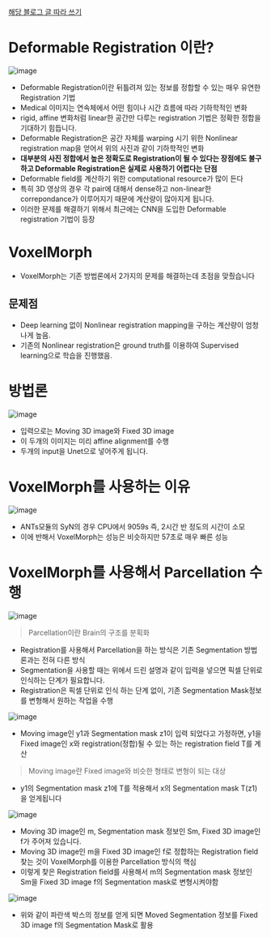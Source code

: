 [해당 블로그 글 따라 쓰기](https://pebpung.github.io/registration/2022/02/03/Registration-2.html)

# Deformable Registration 이란?

![image](https://github.com/joesiheon496/paper/assets/56191064/b3c525ec-202c-47fb-8763-4dd2ad5ebd55)

* Deformable Registration이란 뒤틀려져 있는 정보를 정합할 수 있는 매우 유연한 Registration 기법
* Medical 이미지는 연속체에서 어떤 힘이나 시간 흐름에 따라 기하학적인 변화
* rigid, affine 변화처럼 linear한 공간만 다루는 registration 기법은 정확한 정합을 기대하기 힘듭니다.
* Deformable Registration은 공간 자체를 warping 시기 위한 Nonlinear registration map을 얻어서 위의 사진과 같이 기하학적인 변화
* **대부분의 사진 정합에서 높은 정확도로 Registration이 될 수 있다는 장점에도 불구하고 Deformable Registration은 실제로 사용하기 어렵다는 단점**
* Deformable field를 계산하기 위한 computational resource가 많이 든다
* 특히 3D 영상의 경우 각 pair에 대해서 dense하고 non-linear한 correpondance가 이루어지기 때문에 계산량이 많아지게 됩니다.
* 이러한 문제를 해결하기 위해서 최근에는 CNN을 도입한 Deformable registration 기법이 등장

# VoxelMorph
* VoxelMorph는 기존 방법론에서 2가지의 문제를 해결하는데 초점을 맞췄습니다
## 문제점
  - Deep learning 없이 Nonlinear registration mapping을 구하는 계산량이 엄청나게 높음.
  - 기존의 Nonlinear registration은 ground truth를 이용하여 Supervised learning으로 학습을 진행했음.
# 방법론

![image](https://github.com/joesiheon496/paper/assets/56191064/d1b3d827-7312-44a0-9f64-a6acbf2e8387)

* 입력으로는 Moving 3D image와 Fixed 3D image
* 이 두개의 이미지는 미리 affine alignment를 수행
* 두개의 input을 Unet으로 넣어주게 됩니다.

# VoxelMorph를 사용하는 이유

![image](https://github.com/joesiheon496/paper/assets/56191064/b114b56c-cdf9-4532-a685-eeaf04f2425d)

* ANTs모듈의 SyN의 경우 CPU에서 9059s 즉, 2시간 반 정도의 시간이 소모
* 이에 반해서 VoxelMorph는 성능은 비슷하지만 57초로 매우 빠른 성능

# VoxelMorph를 사용해서 Parcellation 수행

![image](https://github.com/joesiheon496/paper/assets/56191064/db2afbdd-fdc3-4f09-86fe-0a190db1cdfc)

> Parcellation이란 Brain의 구조를 분획화
* Registration를 사용해서 Parcellation을 하는 방식은 기존 Segmentation 방법론과는 전혀 다른 방식
* Segmentation을 사용할 때는 위에서 드린 설명과 같이 입력을 넣으면 픽셀 단위로 인식하는 단계가 필요합니다. 
* Registration은 픽셀 단위로 인식 하는 단계 없이, 기존 Segmentation Mask정보를 변형해서 원하는 작업을 수행

![image](https://github.com/joesiheon496/paper/assets/56191064/bc65947f-13be-4ca2-a2a4-eb676711bcf4)

* Moving image인 y1과 Segmentation mask z1이 입력 되었다고 가정하면, y1을 Fixed image인 x와 registration(정합)될 수 있는 하는 registration field T를 계산
> Moving image란 Fixed image와 비슷한 형태로 변형이 되는 대상
* y1의 Segmentation mask z1에 T를 적용해서 x의 Segmentation mask T(z1)을 얻게됩니다

![image](https://github.com/joesiheon496/paper/assets/56191064/eff32666-ca04-4924-a5ac-79b793bd3c92)

* Moving 3D image인 m, Segmentation mask 정보인 Sm, Fixed 3D image인 f가 주어져 있습니다.
* Moving 3D image인 m을 Fixed 3D image인 f로 정합하는 Registration field 찾는 것이 VoxelMorph를 이용한 Parcellation 방식의 핵심
* 이렇게 찾은 Registration field를 사용해서 m의 Segmentation mask 정보인 Sm을 Fixed 3D image f의 Segmentation mask로 변형시켜야함

![image](https://github.com/joesiheon496/paper/assets/56191064/b7bf5bd5-2b48-4172-83e2-f1ebfd508d98)

* 위와 같이 파란색 박스의 정보를 얻게 되면 Moved Segmentation 정보를 Fixed 3D image f의 Segmentation Mask로 활용
